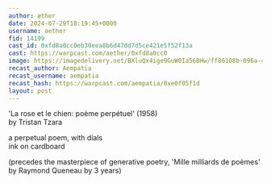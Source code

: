 ```yaml
---
author: æther
date: 2024-07-29T18:19:45+0000
username: aether
fid: 14199
cast_id: 0xfd8a0cc0eb30eea8b6d47dd7d5ce421e5f52f13a
cast: https://warpcast.com/aether/0xfd8a0cc0
image: https://imagedelivery.net/BXluQx4ige9GuW0Ia56BHw/ff86108b-096a-4e78-0a41-13e77026fc00/original
recast_author: Aempatia
recast_username: aempatia
recast_hash: https://warpcast.com/aempatia/0xe0f05f1d
layout: post
---
```

'La rose et le chien: poème perpétuel' (1958)   
by Tristan Tzara   
  
a perpetual poem, with dials   
ink on cardboard   
  
(precedes the masterpiece of generative poetry, 'Mille milliards de poèmes' by Raymond Queneau by 3 years)  

<img src='https://imagedelivery.net/BXluQx4ige9GuW0Ia56BHw/ff86108b-096a-4e78-0a41-13e77026fc00/original' alt='' referrerpolicy='no-referrer'/>
